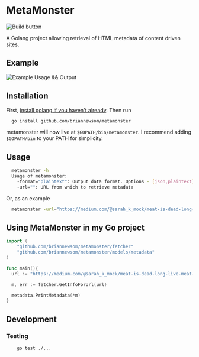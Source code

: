 # MetaMonster
![Build button](https://travis-ci.org/BrianNewsom/MetaMonster.svg?branch=master)

A Golang project allowing retrieval of HTML metadata of content driven sites.

## Example
![Example Usage && Output](http://i.imgur.com/lQeB0eV.png)

## Installation
First, [install golang if you haven't already](https://golang.org/doc/install).  Then run 
```sh
  go install github.com/briannewsom/metamonster
```

metamonster will now live at ```$GOPATH/bin/metamonster```.  I recommend adding ```$GOPATH/bin``` to your PATH for simplicity.

## Usage
```sh
  metamonster -h
  Usage of metamonster:
  	-format="plaintext": Output data format. Options - [json,plaintext]
	-url="": URL from which to retrieve metadata
```

Or, as an example
```sh
  metamonster -url="https://medium.com/@sarah_k_mock/meat-is-dead-long-live-meat-a86a7cfe7ecf" -format=json
```

## Using MetaMonster in my Go project
```go
import (
	"github.com/briannewsom/metamonster/fetcher"
	"github.com/briannewsom/metamonster/models/metadata"
)

func main(){
  url := "https://medium.com/@sarah_k_mock/meat-is-dead-long-live-meat-a86a7cfe7ecf"

  m, err := fetcher.GetInfoForUrl(url)

  metadata.PrintMetadata(*m)
}
```

## Development

### Testing
```
	go test ./...
```
